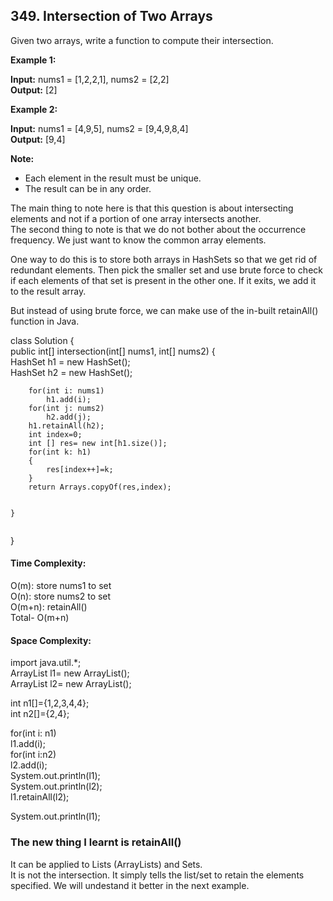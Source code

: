 <!DOCTYPE html>
<html>

<head>
  <meta charset="utf-8">
  <meta name="viewport" content="width=device-width, initial-scale=1.0">
  <title>Welcome file</title>
  <link rel="stylesheet" href="https://stackedit.io/style.css" />
</head>

<body class="stackedit">
  <div class="stackedit__html"><h2 id="intersection-of-two-arrays">349.  Intersection of Two Arrays</h2>
<p>Given two arrays, write a function to compute their intersection.</p>
<p><strong>Example 1:</strong></p>
<p><strong>Input:</strong> nums1 = [1,2,2,1], nums2 = [2,2]<br>
<strong>Output:</strong> [2]</p>
<p><strong>Example 2:</strong></p>
<p><strong>Input:</strong> nums1 = [4,9,5], nums2 = [9,4,9,8,4]<br>
<strong>Output:</strong> [9,4]</p>
<p><strong>Note:</strong></p>
<ul>
<li>Each element in the result must be unique.</li>
<li>The result can be in any order.</li>
</ul>
<p>The main thing to note here is that this question is about intersecting elements and not if a portion of one array intersects another.<br>
The second thing to note is that we do not bother about the occurrence frequency. We just want to know the common array elements.</p>
<p>One way to do this is to store both arrays in HashSets so that we get rid of redundant elements. Then pick the smaller set and use brute force to check if each elements of that set is present in the other one. If it exits, we add it to the result array.</p>
<p>But instead of using brute force, we can make use of the in-built retainAll() function in Java.</p>
<p>class Solution {<br>
public int[] intersection(int[] nums1, int[] nums2) {<br>
HashSet h1 = new HashSet();<br>
HashSet h2 = new HashSet();</p>
<pre><code>    for(int i: nums1)
        h1.add(i);
    for(int j: nums2)
        h2.add(j);
    h1.retainAll(h2);
    int index=0;
    int [] res= new int[h1.size()];
    for(int k: h1)
    {
        res[index++]=k;
    }
    return Arrays.copyOf(res,index);
    
}
</code></pre>
<p>}</p>
<h4 id="time-complexity">Time Complexity:</h4>
<p>O(m): store nums1 to set<br>
O(n): store nums2 to set<br>
O(m+n): retainAll()<br>
Total- O(m+n)</p>
<h4 id="space-complexity">Space Complexity:</h4>
<p>import java.util.*;<br>
ArrayList l1= new ArrayList();<br>
ArrayList l2= new ArrayList();</p>
<p>int n1[]={1,2,3,4,4};<br>
int n2[]={2,4};</p>
<p>for(int i: n1)<br>
l1.add(i);<br>
for(int i:n2)<br>
l2.add(i);<br>
System.out.println(l1);<br>
System.out.println(l2);<br>
l1.retainAll(l2);</p>
<p>System.out.println(l1);</p>
<h3 id="the-new-thing-i-learnt-is-retainall">The new thing I learnt is retainAll()</h3>
<p>It can be applied to Lists (ArrayLists) and Sets.<br>
It is not the intersection. It simply tells the list/set to retain the elements specified. We will undestand it better in the next example.</p>
</div>
</body>

</html>
